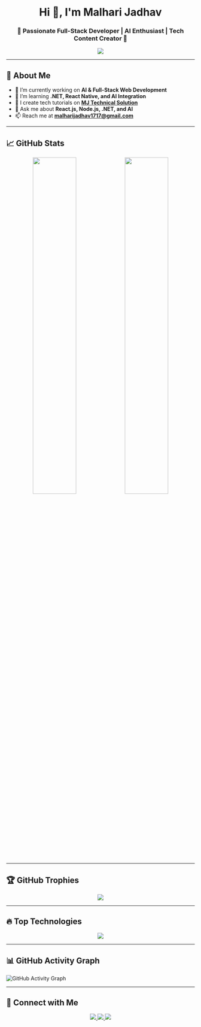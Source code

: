 <h1 align="center">Hi 👋, I'm Malhari Jadhav</h1>
<h3 align="center">🚀 Passionate Full-Stack Developer | AI Enthusiast | Tech Content Creator 🚀</h3>

<div align="center">
  <a href="https://github.com/malharijadhav17">
    <img src="https://readme-typing-svg.herokuapp.com?color=F77210&width=500&center=true&vCenter=true&lines=Full-Stack+Developer;AI+and+ML+Enthusiast;React+%7C+Node.js+%7C+.NET+%7C+MySQL;Tech+Content+Creator;Passionate+about+Innovative+Tech" />
  </a>
</div>

---

## 🚀 **About Me**
- 🔭 I’m currently working on **AI & Full-Stack Web Development**
- 🌱 I’m learning **.NET, React Native, and AI Integration**
- 🎥 I create tech tutorials on **[MJ Technical Solution](https://www.youtube.com/@MJTechnicalSolution)**
- 💬 Ask me about **React.js, Node.js, .NET, and AI**
- 📫 Reach me at **malharijadhav1717@gmail.com**

---

## 📈 **GitHub Stats**
<div align="center">
  <img width="48%" src="https://github-readme-stats.vercel.app/api?username=malharijadhav17&show_icons=true&theme=radical" />
  <img width="48%" src="https://github-readme-streak-stats.herokuapp.com/?user=malharijadhav17&theme=radical" />
</div>

---

## 🏆 **GitHub Trophies**
<p align="center">
  <img src="https://github-profile-trophy.vercel.app/?username=malharijadhav17&theme=radical&margin-w=15&margin-h=15"/>
</p>

---

## 🔥 **Top Technologies**
<p align="center">
  <img src="https://skillicons.dev/icons?i=react,nodejs,dotnet,mysql,mongodb,python,js,ts,html,css,bootstrap,tailwind,androidstudio" />
</p>

---

## 📊 **GitHub Activity Graph**
![GitHub Activity Graph](https://github-readme-activity-graph.vercel.app/graph?username=malharijadhav17&theme=github-dark)

---
## 📣 **Connect with Me**
<p align="center">
  <a href="https://www.linkedin.com/in/malharijadhav/" target="_blank">
    <img src="https://img.shields.io/badge/LinkedIn-0077B5.svg?style=for-the-badge&logo=linkedin&logoColor=white" />
  </a>
  <a href="https://www.youtube.com/@MJTechnicalSolution" target="_blank">
    <img src="https://img.shields.io/badge/YouTube-FF0000.svg?style=for-the-badge&logo=youtube&logoColor=white" />
  </a>
  <a href="mailto:malharijadhav1717@gmail.com">
    <img src="https://img.shields.io/badge/Email-D14836?style=for-the-badge&logo=gmail&logoColor=white" />
  </a>
</p>

